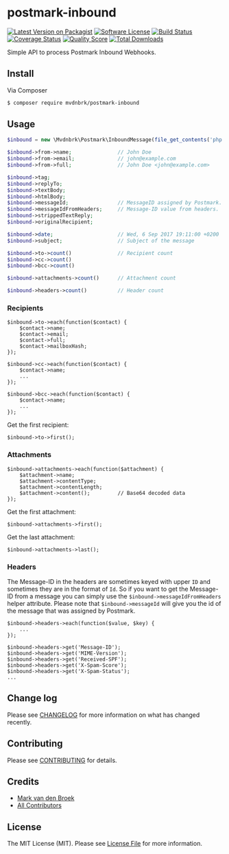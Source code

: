 # postmark-inbound

[![Latest Version on Packagist][ico-version]][link-packagist]
[![Software License][ico-license]](LICENSE.md)
[![Build Status][ico-travis]][link-travis]
[![Coverage Status][ico-scrutinizer]][link-scrutinizer]
[![Quality Score][ico-code-quality]][link-code-quality]
[![Total Downloads][ico-downloads]][link-downloads]

Simple API to process Postmark Inbound Webhooks.

## Install

Via Composer

``` bash
$ composer require mvdnbrk/postmark-inbound
```

## Usage

``` php
$inbound = new \Mvdnbrk\Postmark\InboundMessage(file_get_contents('php://input'));

$inbound->from->name;               // John Doe
$inbound->from->email;              // john@example.com
$inbound->from->full;               // John Doe <john@example.com>

$inbound->tag;
$inbound->replyTo;
$inbound->textBody;
$inbound->htmlBody;
$inbound->messageId;                // MessageID assigned by Postmark.
$inbound->messageIdFromHeaders;     // Message-ID value from headers.
$inbound->strippedTextReply;
$inbound->originalRecipient;

$inbound->date;                     // Wed, 6 Sep 2017 19:11:00 +0200
$inbound->subject;                  // Subject of the message

$inbound->to->count()               // Recipient count
$inbound->cc->count()
$inbound->bcc->count()

$inbound->attachments->count()      // Attachment count

$inbound->headers->count()          // Header count
```

### Recipients

```
$inbound->to->each(function($contact) {
    $contact->name;
    $contact->email;
    $contact->full;
    $contact->mailboxHash;
});

$inbound->cc->each(function($contact) {
    $contact->name;
    ...
});

$inbound->bcc->each(function($contact) {
    $contact->name;
    ...
});
```

Get the first recipient:
```
$inbound->to->first();
```

### Attachments

```
$inbound->attachments->each(function($attachment) {
    $attachment->name;
    $attachment->contentType;
    $attachment->contentLength;
    $attachment->content();         // Base64 decoded data
});
```

Get the first attachment:
```
$inbound->attachments->first();
```

Get the last attachment:
```
$inbound->attachments->last();
```

### Headers

The Message-ID in the headers are sometimes keyed with upper `ID` and sometimes they are in the format of `Id`.
So if you want to get the Message-ID from a message you can simply use the `$inbound->messageIdFromHeaders` helper attribute.
Please note that `$inbound->messageId` will give you the id of the message that was assigned by Postmark.

```
$inbound->headers->each(function($value, $key) {
    ...
});

$inbound->headers->get('Message-ID');
$inbound->headers->get('MIME-Version');
$inbound->headers->get('Received-SPF');
$inbound->headers->get('X-Spam-Score');
$inbound->headers->get('X-Spam-Status');
...
```

## Change log

Please see [CHANGELOG](CHANGELOG.md) for more information on what has changed recently.

## Contributing

Please see [CONTRIBUTING](CONTRIBUTING.md) for details.

## Credits

- [Mark van den Broek][link-author]
- [All Contributors][link-contributors]

## License

The MIT License (MIT). Please see [License File](LICENSE.md) for more information.

[ico-version]: https://img.shields.io/packagist/v/mvdnbrk/postmark-inbound.svg?style=flat-square
[ico-license]: https://img.shields.io/badge/license-MIT-brightgreen.svg?style=flat-square
[ico-travis]: https://img.shields.io/travis/mvdnbrk/postmark-inbound/master.svg?style=flat-square
[ico-scrutinizer]: https://img.shields.io/scrutinizer/coverage/g/mvdnbrk/postmark-inbound.svg?style=flat-square
[ico-code-quality]: https://img.shields.io/scrutinizer/g/mvdnbrk/postmark-inbound.svg?style=flat-square
[ico-downloads]: https://img.shields.io/packagist/dt/mvdnbrk/postmark-inbound.svg?style=flat-square

[link-packagist]: https://packagist.org/packages/mvdnbrk/postmark-inbound
[link-travis]: https://travis-ci.org/mvdnbrk/postmark-inbound
[link-scrutinizer]: https://scrutinizer-ci.com/g/mvdnbrk/postmark-inbound/code-structure
[link-code-quality]: https://scrutinizer-ci.com/g/mvdnbrk/postmark-inbound
[link-downloads]: https://packagist.org/packages/mvdnbrk/postmark-inbound
[link-author]: https://github.com/mvdnbrk
[link-contributors]: ../../contributors
